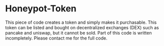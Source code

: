 # Honeypot-Token
This piece of code creates a token and simply makes it purchasable. This token can be listed and bought on decentralized exchanges (DEX) such as pancake and uniswap, but it cannot be sold. Part of this code is written incompletely. Please contact me for the full code.
